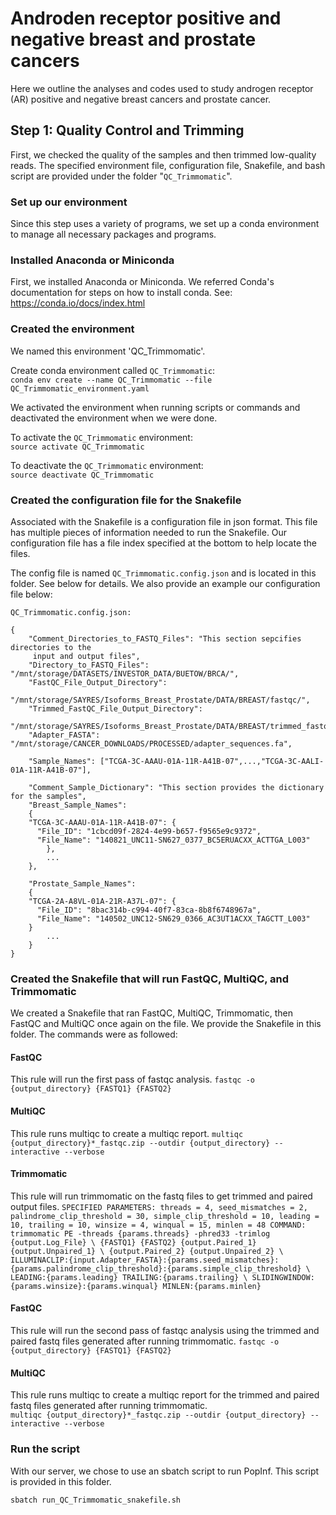# Androden receptor positive and negative breast and prostate cancers
Here we outline the analyses and codes used to study androgen receptor (AR) positive and negative breast cancers and prostate cancer. 

## Step 1: Quality Control and Trimming
First, we checked the quality of the samples and then trimmed low-quality reads. The specified environment file, configuration file, Snakefile, and bash script are provided under the folder "`QC_Trimmomatic`". 

### Set up our environment 
Since this step uses a variety of programs, we set up a conda environment to manage all necessary packages and programs.

### Installed Anaconda or Miniconda
First, we installed Anaconda or Miniconda. We referred  Conda's documentation for steps on how to install conda. See: https://conda.io/docs/index.html

### Created the environment
We named this environment 'QC_Trimmomatic'.

Create conda environment called `QC_Trimmomatic`: \
`conda env create --name QC_Trimmomatic --file QC_Trimmomatic_environment.yaml`

We activated the environment when running scripts or commands and deactivated the environment when we were done. 

To activate the `QC_Trimmomatic` environment: \
`source activate QC_Trimmomatic` 

To deactivate the `QC_Trimmomatic` environment: \
`source deactivate QC_Trimmomatic`

### Created the configuration file for the Snakefile
Associated with the Snakefile is a configuration file in json format. This file has multiple pieces of information needed to run the Snakefile. Our configuration file has a file index specified at the bottom to help locate the files.

The config file is named `QC_Trimmomatic.config.json` and is located in this folder. See below for details. We also provide an example our configuration file below:

`QC_Trimmomatic.config.json:`
```
{
  	"Comment_Directories_to_FASTQ_Files": "This section sepcifies directories to the 
	 input and output files",
  	"Directory_to_FASTQ_Files": "/mnt/storage/DATASETS/INVESTOR_DATA/BUETOW/BRCA/",
  	"FastQC_File_Output_Directory": 
		"/mnt/storage/SAYRES/Isoforms_Breast_Prostate/DATA/BREAST/fastqc/",
  	"Trimmed_FastQC_File_Output_Directory": 
		"/mnt/storage/SAYRES/Isoforms_Breast_Prostate/DATA/BREAST/trimmed_fastqc/",
  	"Adapter_FASTA": "/mnt/storage/CANCER_DOWNLOADS/PROCESSED/adapter_sequences.fa",

	"Sample_Names": ["TCGA-3C-AAAU-01A-11R-A41B-07",...,"TCGA-3C-AALI-01A-11R-A41B-07"],

	"Comment_Sample_Dictionary": "This section provides the dictionary for the samples",
	"Breast_Sample_Names":
  	{
    "TCGA-3C-AAAU-01A-11R-A41B-07": {
      "File_ID": "1cbcd09f-2824-4e99-b657-f9565e9c9372",
      "File_Name": "140821_UNC11-SN627_0377_BC5ERUACXX_ACTTGA_L003"
    	}, 
		...
	},
	
	"Prostate_Sample_Names":
  	{
    "TCGA-2A-A8VL-01A-21R-A37L-07": {
      "File_ID": "8bac314b-c994-40f7-83ca-8b8f6748967a",
      "File_Name": "140502_UNC12-SN629_0366_AC3UT1ACXX_TAGCTT_L003"
   	}
		...
	} 
}
```

### Created the Snakefile that will run FastQC, MultiQC, and Trimmomatic
We created a Snakefile that ran FastQC, MultiQC, Trimmomatic, then FastQC and MultiQC once again on the file. We provide the Snakefile in this folder. The commands were as followed:

#### FastQC
This rule will run the first pass of fastqc analysis.
`fastqc -o {output_directory} {FASTQ1} {FASTQ2}`

#### MultiQC
This rule runs multiqc to create a multiqc report.
`multiqc {output_directory}*_fastqc.zip --outdir {output_directory} --interactive --verbose`

#### Trimmomatic
This rule will run trimmomatic on the fastq files to get trimmed and paired output files.
`SPECIFIED PARAMETERS:
        			threads = 4,
        			seed_mismatches = 2,
        			palindrome_clip_threshold = 30,
        			simple_clip_threshold = 10,
        			leading = 10,
        			trailing = 10,
        			winsize = 4,
        			winqual = 15,
        			minlen = 48
				COMMAND:
        			trimmomatic PE -threads {params.threads} -phred33 -trimlog 
        			{output.Log_File} \
        			{FASTQ1} {FASTQ2} {output.Paired_1} {output.Unpaired_1} \
        			{output.Paired_2} {output.Unpaired_2} \
        			ILLUMINACLIP:{input.Adapter_FASTA}:{params.seed_mismatches}:
        			{params.palindrome_clip_threshold}:{params.simple_clip_threshold} \
        			LEADING:{params.leading} TRAILING:{params.trailing} \
        			SLIDINGWINDOW:{params.winsize}:{params.winqual} MINLEN:{params.minlen}`

#### FastQC
This rule will run the second pass of fastqc analysis using the trimmed and paired fastq files generated after running trimmomatic.
`fastqc -o {output_directory} {FASTQ1} {FASTQ2}`

#### MultiQC
This rule runs multiqc to create a multiqc report for the trimmed and paired fastq files generated after running trimmomatic.	
`multiqc {output_directory}*_fastqc.zip --outdir {output_directory} --interactive --verbose`
          
### Run the script
With our server, we chose to use an sbatch script to run PopInf. This script is provided in this folder.

`sbatch run_QC_Trimmomatic_snakefile.sh`
         

